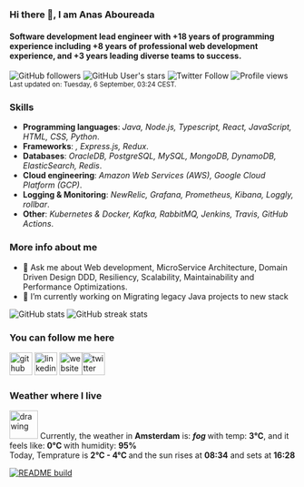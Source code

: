 ### Hi there 👋, I am Anas Aboureada

#### Software development lead engineer with +18 years of programming experience including +8 years of professional web development experience, and +3 years leading diverse teams to success.

![GitHub followers](https://img.shields.io/github/followers/anasaboureada?style=social) ![GitHub User's stars](https://img.shields.io/github/stars/anasaboureada?style=social) ![Twitter Follow](https://img.shields.io/twitter/follow/anasaboureada?style=social)  ![Profile views](https://gpvc.arturio.dev/AnasAboureada)
<br/><sup>Last updated on: Tuesday, 6 September, 03:24 CEST.</sup>

### Skills

- **Programming languages**: *Java, Node.js, Typescript, React, JavaScript, HTML, CSS, Python*.
- **Frameworks**: *, Express.js, Redux*.
- **Databases**: *OracleDB, PostgreSQL, MySQL, MongoDB, DynamoDB, ElasticSearch, Redis*.
- **Cloud engineering**: *Amazon Web Services (AWS), Google Cloud Platform (GCP)*.
- **Logging & Monitoring**: *NewRelic, Grafana, Prometheus, Kibana, Loggly, rollbar*.
- **Other**: *Kubernetes & Docker, Kafka, RabbitMQ, Jenkins, Travis, GitHub Actions*.

### More info about me

- 💬 Ask me about Web development, MicroService Architecture, Domain Driven Design DDD, Resiliency, Scalability, Maintainability and Performance Optimizations.
- 🔭 I’m currently working on Migrating legacy Java projects to new stack

![GitHub stats](https://github-readme-stats.vercel.app/api?username=AnasAboureada&show_icons=true&count_private=true&theme=merko)
![GitHub streak stats](https://github-readme-streak-stats.herokuapp.com/?user=AnasAboureada&theme=merko)

### You can follow me here

[<img src='https://cdn.jsdelivr.net/npm/simple-icons@3.0.1/icons/github.svg' alt='github' height='40'>](https://github.com/AnasAboureada)  [<img src='https://cdn.jsdelivr.net/npm/simple-icons@3.0.1/icons/linkedin.svg' alt='linkedin' height='40'>](https://www.linkedin.com/in/https://www.linkedin.com/in/anasaboureada//)  [<img src='https://cdn.jsdelivr.net/npm/simple-icons@3.0.1/icons/icloud.svg' alt='website' height='40'>](https://aboureada.com)[<img src='https://cdn.jsdelivr.net/npm/simple-icons@3.0.1/icons/twitter.svg' alt='twitter' height='40'>](https://twitter.com/AnasAboureada)

### Weather where I live

<img src="http://openweathermap.org/img/wn/50d@2x.png" alt="drawing" style="width:50px;"/>
Currently, the weather in <b>Amsterdam</b> is: <b><i>fog </i></b> with temp: <b>3°C</b>, and it feels like: <b> 0°C </b> with humidity: <b>95% </b>
</br>Today, Temprature is <b>2°C - 4°C </b> and the sun rises at <b>08:34</b> and sets at <b>16:28</b>

[![README build](https://github.com/AnasAboureada/AnasAboureada/actions/workflows/main.yaml/badge.svg)](https://github.com/AnasAboureada/AnasAboureada/actions/workflows/main.yaml)